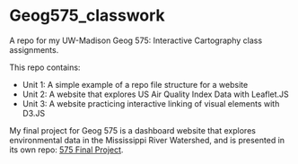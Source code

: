 # Geog575_classwork
A repo for my UW-Madison Geog 575: Interactive Cartography class assignments.

This repo contains:
- Unit 1: A simple example of a repo file structure for a website
- Unit 2: A website that explores US Air Quality Index Data with Leaflet.JS
- Unit 3: A website practicing interactive linking of visual elements with D3.JS

My final project for Geog 575 is a dashboard website that explores environmental data in the Mississippi River Watershed, and is presented in its own repo: [575 Final Project](https://github.com/steslowj/Geog575_FinalProject).
